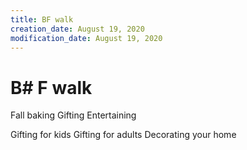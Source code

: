 ```yaml
---
title: BF walk
creation_date: August 19, 2020
modification_date: August 19, 2020
---
```



# B# F walk

Fall baking
Gifting
Entertaining 

Gifting for kids
Gifting for adults
Decorating your home 
